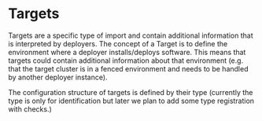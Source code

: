# Targets

Targets are a specific type of import and contain additional information that is interpreted by deployers.
The concept of a Target is to define the environment where a deployer installs/deploys software.
This means that targets could contain additional information about that environment (e.g. that the target cluster is in a fenced environment and needs to be handled by another deployer instance).

The configuration structure of targets is defined by their type (currently the type is only for identification but later we plan to add some type registration with checks.)
